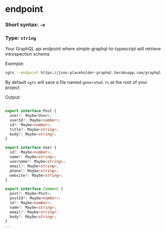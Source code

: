 # endpoint

### Short syntax: `-e`

### Type: `string`

Your GraphQL api endpoint where simple-graphql-to-typescript will retrieve introspection schema

Exemple:

```bash
sgts --endpoint https://json-placeholder-graphql.herokuapp.com/graphql
```

By default `sgts` will save a file named `generated.ts` at the root of your project

Output:

```typescript
...
export interface Post {
  user?: Maybe<User>;
  userId?: Maybe<number>;
  id?: Maybe<number>;
  title?: Maybe<string>;
  body?: Maybe<string>;
}

export interface User {
  id?: Maybe<number>;
  name?: Maybe<string>;
  username?: Maybe<string>;
  email?: Maybe<string>;
  phone?: Maybe<string>;
  website?: Maybe<string>;
}

export interface Comment {
  post?: Maybe<Post>;
  postId?: Maybe<number>;
  id?: Maybe<number>;
  name?: Maybe<string>;
  email?: Maybe<string>;
  body?: Maybe<string>;
}
...
```
